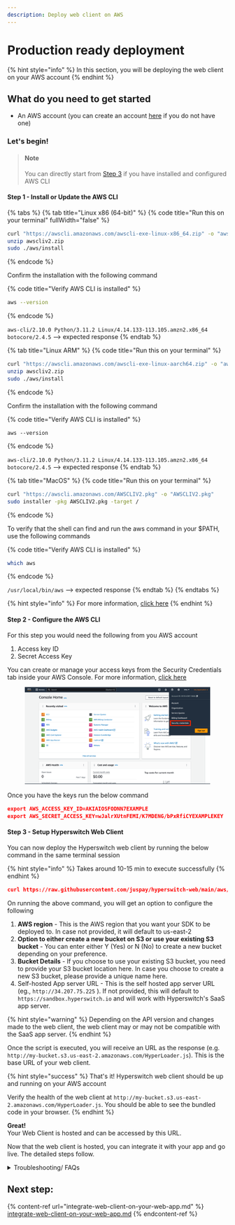 ```yaml
---
description: Deploy web client on AWS
---
```


# Production ready deployment

{% hint style="info" %}
In this section, you will be deploying the web client on your AWS account
{% endhint %}

## **What do you need to get started**

* An AWS account (you can create an account [here](https://portal.aws.amazon.com/billing/signup?refid=em\_127222\&redirect\_url=https%3A%2F%2Faws.amazon.com%2Fregistration-confirmation#/start/email) if you do not have one)

### **Let's begin!**

> #### Note
>
> You can directly start from [Step 3](production-ready-deployment.md#step-3-setup-hyperswitch) if you have installed and configured AWS CLI

#### Step 1 - Install or Update the AWS CLI

{% tabs %}
{% tab title="Linux x86 (64-bit)" %}
{% code title="Run this on your terminal" fullWidth="false" %}
```bash
curl "https://awscli.amazonaws.com/awscli-exe-linux-x86_64.zip" -o "awscliv2.zip"
unzip awscliv2.zip
sudo ./aws/install
```
{% endcode %}

Confirm the installation with the following command

{% code title="Verify AWS CLI is installed" %}
```bash
aws --version
```
{% endcode %}

`aws-cli/2.10.0 Python/3.11.2 Linux/4.14.133-113.105.amzn2.x86_64 botocore/2.4.5` --> expected response
{% endtab %}

{% tab title="Linux ARM" %}
{% code title="Run this on your terminal" %}
```bash
curl "https://awscli.amazonaws.com/awscli-exe-linux-aarch64.zip" -o "awscliv2.zip"
unzip awscliv2.zip
sudo ./aws/install
```
{% endcode %}

Confirm the installation with the following command

{% code title="Verify AWS CLI is installed" %}
```
aws --version
```
{% endcode %}

`aws-cli/2.10.0 Python/3.11.2 Linux/4.14.133-113.105.amzn2.x86_64 botocore/2.4.5` --> expected response
{% endtab %}

{% tab title="MacOS" %}
{% code title="Run this on your terminal" %}
```bash
curl "https://awscli.amazonaws.com/AWSCLIV2.pkg" -o "AWSCLIV2.pkg"
sudo installer -pkg AWSCLIV2.pkg -target /
```
{% endcode %}

To verify that the shell can find and run the aws command in your $PATH, use the following commands

{% code title="Verify AWS CLI is installed" %}
```bash
which aws
```
{% endcode %}

`/usr/local/bin/aws` --> expected response
{% endtab %}
{% endtabs %}

{% hint style="info" %}
For more information, [click here](https://docs.aws.amazon.com/cli/latest/userguide/getting-started-install.html)
{% endhint %}

#### Step 2 - Configure the AWS CLI

For this step you would need the following from you AWS account

1. Access key ID
2. Secret Access Key

You can create or manage your access keys from the Security Credentials tab inside your AWS Console. For more information, [click here](https://docs.aws.amazon.com/IAM/latest/UserGuide/id\_credentials\_access-keys.html#Using\_CreateAccessKey)

<figure><img src="../../../../.gitbook/assets/image (4).png" alt=""><figcaption></figcaption></figure>

Once you have the keys run the below command

```json
export AWS_ACCESS_KEY_ID=AKIAIOSFODNN7EXAMPLE
export AWS_SECRET_ACCESS_KEY=wJalrXUtnFEMI/K7MDENG/bPxRfiCYEXAMPLEKEY
```

#### Step 3 - Setup Hyperswitch Web Client

You can now deploy the Hyperswitch web client by running the below command in the same terminal session

{% hint style="info" %}
Takes around 10-15 min to execute successfully
{% endhint %}

```json
curl https://raw.githubusercontent.com/juspay/hyperswitch-web/main/aws/hyperswitch_aws_production_deployment.sh | bash
```

On running the above command, you will get an option to configure the following&#x20;

1. **AWS region** - This is the AWS region that you want your SDK to be deployed to. In case not provided, it will default to us-east-2
2. **Option to either create a new bucket on S3 or use your existing S3 bucket** - You can enter either Y (Yes) or N (No) to create a new bucket depending on your preference.
3. **Bucket Details** - If you choose to use your existing S3 bucket, you need to provide your S3 bucket location here. In case you choose to create a new S3 bucket, please provide a unique name here.
4. Self-hosted App server URL - This is the self hosted app server URL (eg., `http://34.207.75.225` ). If not provided, this will default to `https://sandbox.hyperswitch.io` and will work with Hyperswitch's SaaS app server.&#x20;

{% hint style="warning" %}
Depending on the API version and changes made to the web client, the web client may or may not be compatible with the SaaS app server.
{% endhint %}

Once the script is executed, you will receive an URL as the response (e.g. `http://my-bucket.s3.us-east-2.amazonaws.com/HyperLoader.js`). This is the base URL of your web client.&#x20;

{% hint style="success" %}
That's it! Hyperswitch web client should be up and running on your AWS account

Verify the health of the web client at `http://my-bucket.s3.us-east-2.amazonaws.com/HyperLoader.js`. You should be able to see the bundled code in your browser.
{% endhint %}

**Great!**\
Your Web Client is hosted and can be accessed by this URL.

Now that the web client is hosted, you can integrate it with your app and go live. The detailed steps follow.

<details>

<summary>Troubleshooting/ FAQs</summary>

* **I cannot see anything on `http://my-bucket.s3.us-east-2.amazonaws.com/HyperLoader.js` or I get `404 Page not Found` on this URL**\
  Please check your AWS S3 bucket details and make sure that the S3 bucket is created and has all the JS files. Post this, re-run the script to do a re-deployment.\

* **While running the script for creating a new S3 bucket, I get an error from AWS - bucket name already exists**\
  Please re-run the script and enter an unique name for the S3 bucket.\

* **AWS is throwing many errors while running the script**\
  Please ensure you have the relevant permissions to create and push on your AWS cloud. Also, ensure that there are no limits/ restrictions set to prevent cloud hosting.

</details>

## Next step:

{% content-ref url="integrate-web-client-on-your-web-app.md" %}
[integrate-web-client-on-your-web-app.md](integrate-web-client-on-your-web-app.md)
{% endcontent-ref %}
